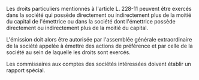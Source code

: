  
Les droits particuliers mentionnés à l'article L. 228-11 peuvent être exercés dans la société qui possède directement ou indirectement plus de la moitié du capital de l'émettrice ou dans la société dont l'émettrice possède directement ou indirectement plus de la moitié du capital.   

  
L'émission doit alors être autorisée par l'assemblée générale extraordinaire de la société appelée à émettre des actions de préférence et par celle de la société au sein de laquelle les droits sont exercés.   

  
Les commissaires aux comptes des sociétés intéressées doivent établir un rapport spécial.  
